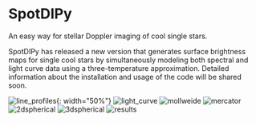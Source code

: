 # SpotDIPy
An easy way for stellar Doppler imaging of cool single stars.

SpotDIPy has released a new version that generates surface brightness maps for single cool stars by simultaneously modeling both spectral and light curve data using a three-temperature approximation. Detailed information about the installation and usage of the code will be shared soon.


![line_profiles](https://github.com/EnginBahar/SpotDIPy/assets/122885382/b7701307-0c5b-4761-8b54-2a1b94c17228){: width="50%"}
![light_curve](https://github.com/EnginBahar/SpotDIPy/assets/122885382/2365a668-40bc-403d-aef6-f5eed17c8c4a)
![mollweide](https://github.com/EnginBahar/SpotDIPy/assets/122885382/b47c05ae-1f48-4ebe-9cee-c78fc8509156)
![mercator](https://github.com/EnginBahar/SpotDIPy/assets/122885382/c5255fb6-126b-4b20-973b-9dcfdae615ab)
![2dspherical](https://github.com/EnginBahar/SpotDIPy/assets/122885382/bf52cef5-3ee0-4401-bc72-ac829b076195)
![3dspherical](https://github.com/EnginBahar/SpotDIPy/assets/122885382/87901edb-2892-4e78-b043-4d9d8d9d5145)
![results](https://github.com/EnginBahar/SpotDIPy/assets/122885382/cf50ca96-0a0e-46bc-82e7-6c084f114fc6)
